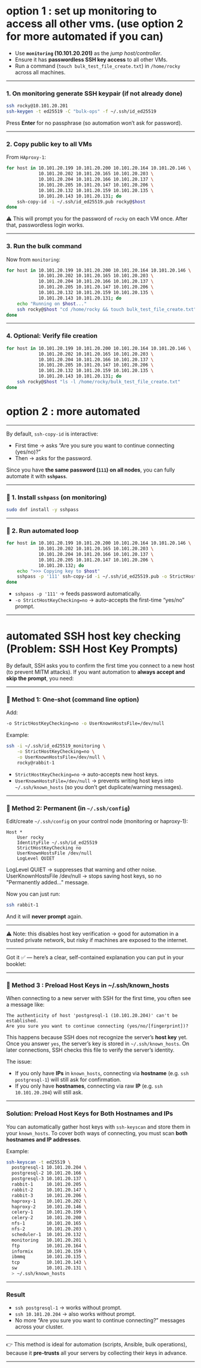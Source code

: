 # option 1 : set up monitoring to access all other vms. (use option 2 for more automated if you can)

* Use **`monitoring` (10.101.20.201)** as the *jump host/controller*.
* Ensure it has **passwordless SSH key access** to all other VMs.
* Run a command (`touch bulk_test_file_create.txt`) in `/home/rocky` across all machines.

---
### 1. On **monitoring** generate SSH keypair (if not already done)

```bash
ssh rocky@10.101.20.201
ssh-keygen -t ed25519 -C "bulk-ops" -f ~/.ssh/id_ed25519
```

Press **Enter** for no passphrase (so automation won’t ask for password).

---

### 2. Copy public key to all VMs

From `HAproxy-1`:

```bash
for host in 10.101.20.199 10.101.20.200 10.101.20.164 10.101.20.146 \
            10.101.20.202 10.101.20.165 10.101.20.203 \
            10.101.20.204 10.101.20.166 10.101.20.137 \
            10.101.20.205 10.101.20.147 10.101.20.206 \
            10.101.20.132 10.101.20.159 10.101.20.135 \
            10.101.20.143 10.101.20.131; do
    ssh-copy-id -i ~/.ssh/id_ed25519.pub rocky@$host
done
```

⚠️ This will prompt you for the password of `rocky` on each VM once. After that, passwordless login works.

---

### 3. Run the bulk command

Now from `monitoring`:

```bash
for host in 10.101.20.199 10.101.20.200 10.101.20.164 10.101.20.146 \
            10.101.20.202 10.101.20.165 10.101.20.203 \
            10.101.20.204 10.101.20.166 10.101.20.137 \
            10.101.20.205 10.101.20.147 10.101.20.206 \
            10.101.20.132 10.101.20.159 10.101.20.135 \
            10.101.20.143 10.101.20.131; do
    echo "Running on $host..."
    ssh rocky@$host "cd /home/rocky && touch bulk_test_file_create.txt"
done
```

---

### 4. Optional: Verify file creation

```bash
for host in 10.101.20.199 10.101.20.200 10.101.20.164 10.101.20.146 \
            10.101.20.202 10.101.20.165 10.101.20.203 \
            10.101.20.204 10.101.20.166 10.101.20.137 \
            10.101.20.205 10.101.20.147 10.101.20.206 \
            10.101.20.132 10.101.20.159 10.101.20.135 \
            10.101.20.143 10.101.20.131; do
    ssh rocky@$host "ls -l /home/rocky/bulk_test_file_create.txt"
done
```

# option 2 : more automated
---


By default, `ssh-copy-id` is interactive:

* First time → asks “Are you sure you want to continue connecting (yes/no)?”
* Then → asks for the password.

Since you have **the same password (`111`) on all nodes**, you can fully automate it with **`sshpass`**.

---

### 🔹 1. Install `sshpass` (on monitoring)

```bash
sudo dnf install -y sshpass
```

---

### 🔹 2. Run automated loop

```bash
for host in 10.101.20.199 10.101.20.200 10.101.20.164 10.101.20.146 \
            10.101.20.202 10.101.20.165 10.101.20.203 \
            10.101.20.204 10.101.20.166 10.101.20.137 \
            10.101.20.205 10.101.20.147 10.101.20.206 \
            10.101.20.132; do
    echo ">>> Copying key to $host"
    sshpass -p '111' ssh-copy-id -i ~/.ssh/id_ed25519.pub -o StrictHostKeyChecking=no rocky@$host
done
```

* `sshpass -p '111'` → feeds password automatically.
* `-o StrictHostKeyChecking=no` → auto-accepts the first-time “yes/no” prompt.

---

# automated SSH host key checking (Problem: SSH Host Key Prompts)

By default, SSH asks you to confirm the first time you connect to a new host (to prevent MITM attacks).
If you want automation to **always accept and skip the prompt**, you need:

---

### 🔹 Method 1: One-shot (command line option)

Add:

```bash
-o StrictHostKeyChecking=no -o UserKnownHostsFile=/dev/null
```

Example:

```bash
ssh -i ~/.ssh/id_ed25519_monitoring \
    -o StrictHostKeyChecking=no \
    -o UserKnownHostsFile=/dev/null \
    rocky@rabbit-1
```

* `StrictHostKeyChecking=no` → auto-accepts new host keys.
* `UserKnownHostsFile=/dev/null` → prevents writing host keys into `~/.ssh/known_hosts` (so you don’t get duplicate/warning messages).

---

### 🔹 Method 2: Permanent (in `~/.ssh/config`)

Edit/create `~/.ssh/config` on your control node (monitoring or haproxy-1):

```ssh-config
Host *
    User rocky
    IdentityFile ~/.ssh/id_ed25519
    StrictHostKeyChecking no
    UserKnownHostsFile /dev/null
    LogLevel QUIET
```

LogLevel QUIET → suppresses that warning and other noise.
UserKnownHostsFile /dev/null → stops saving host keys, so no "Permanently added..." message.

Now you can just run:

```bash
ssh rabbit-1
```

And it will **never prompt** again.

---

⚠️ Note: this disables host key verification → good for automation in a trusted private network, but risky if machines are exposed to the internet.

---

Got it ✅ — here’s a clear, self-contained explanation you can put in your booklet:

---


### 🔹 Method 3 : Preload Host Keys in ~/.ssh/known_hosts

When connecting to a new server with SSH for the first time, you often see a message like:

```
The authenticity of host 'postgresql-1 (10.101.20.204)' can't be established.
Are you sure you want to continue connecting (yes/no/[fingerprint])?
```

This happens because SSH does not recognize the server’s **host key** yet. Once you answer `yes`, the server’s key is stored in `~/.ssh/known_hosts`. On later connections, SSH checks this file to verify the server’s identity.

The issue:

* If you only have **IPs** in `known_hosts`, connecting via **hostname** (e.g. `ssh postgresql-1`) will still ask for confirmation.
* If you only have **hostnames**, connecting via raw **IP** (e.g. `ssh 10.101.20.204`) will still ask.

---

### Solution: Preload Host Keys for Both Hostnames and IPs

You can automatically gather host keys with `ssh-keyscan` and store them in your `known_hosts`. To cover both ways of connecting, you must scan **both hostnames and IP addresses**.

Example:

```bash
ssh-keyscan -t ed25519 \
  postgresql-1 10.101.20.204 \
  postgresql-2 10.101.20.166 \
  postgresql-3 10.101.20.137 \
  rabbit-1     10.101.20.205 \
  rabbit-2     10.101.20.147 \
  rabbit-3     10.101.20.206 \
  haproxy-1    10.101.20.202 \
  haproxy-2    10.101.20.146 \
  celery-1     10.101.20.199 \
  celery-2     10.101.20.200 \
  nfs-1        10.101.20.165 \
  nfs-2        10.101.20.203 \
  scheduler-1  10.101.20.132 \
  monitoring   10.101.20.201 \
  ftp          10.101.20.164 \
  informix     10.101.20.159 \
  ibmmq        10.101.20.135 \
  tcp          10.101.20.143 \
  sw           10.101.20.131 \
  > ~/.ssh/known_hosts
```

---

### Result

* `ssh postgresql-1` → works without prompt.
* `ssh 10.101.20.204` → also works without prompt.
* No more “Are you sure you want to continue connecting?” messages across your cluster.

---

👉 This method is ideal for automation (scripts, Ansible, bulk operations), because it **pre-trusts** all your servers by collecting their keys in advance.

---




